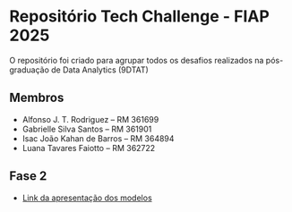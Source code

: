 # Repositório Tech Challenge - FIAP 2025

O repositório foi criado para agrupar todos os desafios realizados na pós-graduação de Data Analytics (9DTAT)

## Membros
- Alfonso J. T. Rodriguez – RM 361699
- Gabrielle Silva Santos – RM 361901
- Isac João Kahan de Barros – RM 364894
- Luana Tavares Faiotto – RM 362722

## Fase 2
- [Link da apresentação dos modelos](https://www.youtube.com/watch?v=AwJ0dbIeH4o)

